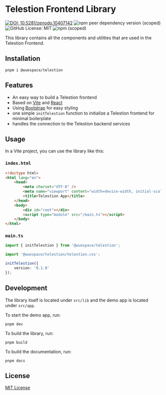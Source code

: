 # Telestion Frontend Library

[![DOI: 10.5281/zenodo.10407142](https://zenodo.org/badge/DOI/10.5281/zenodo.10407142.svg)](https://doi.org/10.5281/zenodo.10407142)
![npm peer dependency version (scoped)](https://img.shields.io/npm/dependency-version/%40wuespace%2Ftelestion/peer/react)
![GitHub License: MIT](https://img.shields.io/github/license/wuespace/telestion)
![npm (scoped)](https://img.shields.io/npm/v/%40wuespace/telestion)

This library contains all the components and utilities that are used in the Telestion Frontend.

## Installation

```shell
pnpm i @wuespace/telestion
```

## Features

- An easy way to build a Telestion frontend
- Based on [Vite](https://vitejs.dev/) and [React](https://reactjs.org/)
- Using [Bootstrap](https://getbootstrap.com/) for easy styling
- one simple `initTelestion` function to initialize a Telestion frontend for minimal boilerplate
- handles the connection to the Telestion backend services

## Usage

In a Vite project, you can use the library like this:

### `index.html`

```html
<!doctype html>
<html lang="en">
	<head>
		<meta charset="UTF-8" />
		<meta name="viewport" content="width=device-width, initial-scale=1.0" />
		<title>Telestion App</title>
	</head>
	<body>
		<div id="root"></div>
		<script type="module" src="/main.ts"></script>
	</body>
</html>
```

### `main.ts`

```typescript
import { initTelestion } from '@wuespace/telestion';

import '@wuespace/telestion/telestion.css';

initTelestion({
	version: '0.1.0'
});
```

## Development

The library itself is located under `src/lib` and the demo app is located under `src/app`.

To start the demo app, run:

```shell
pnpm dev
```

To build the library, run:

```shell
pnpm build
```

To build the documentation, run:

```shell
pnpm docs
```

## License

[MIT License](./LICENSE)

